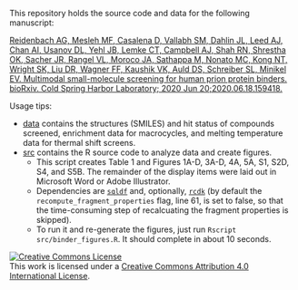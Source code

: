 This repository holds the source code and data for the following manuscript:

[Reidenbach AG, Mesleh MF, Casalena D, Vallabh SM, Dahlin JL, Leed AJ, Chan AI, Usanov DL, Yehl JB, Lemke CT, Campbell AJ, Shah RN, Shrestha OK, Sacher JR, Rangel VL, Moroco JA, Sathappa M, Nonato MC, Kong NT, Wright SK, Liu DR, Wagner FF, Kaushik VK, Auld DS, Schreiber SL, Minikel EV. Multimodal small-molecule screening for human prion protein binders. bioRxiv. Cold Spring Harbor Laboratory; 2020 Jun 20;2020.06.18.159418.](https://doi.org/10.1101/2020.06.18.159418)

Usage tips:

+ [data](/data/) contains the structures (SMILES) and hit status of compounds screened, enrichment data for macrocycles, and melting temperature data for thermal shift screens.
+ [src](/src/) contains the R source code to analyze data and create figures.
    + This script creates Table 1 and Figures 1A-D, 3A-D, 4A, 5A, S1, S2D, S4, and S5B. The remainder of the display items were laid out in Microsoft Word or Adobe Illustrator.
    + Dependencies are [`sqldf`](https://cran.r-project.org/web/packages/sqldf/) and, optionally, [`rcdk`](https://cran.r-project.org/web/packages/rcdk/index.html) (by default the `recompute_fragment_properties` flag, line 61, is set to false, so that the time-consuming step of recalcuating the fragment properties is skipped).
    + To run it and re-generate the figures, just run `Rscript src/binder_figures.R`. It should complete in about 10 seconds.

<a rel="license" href="http://creativecommons.org/licenses/by/4.0/"><img alt="Creative Commons License" style="border-width:0" src="https://i.creativecommons.org/l/by/4.0/88x31.png" /></a><br />This work is licensed under a <a rel="license" href="http://creativecommons.org/licenses/by/4.0/">Creative Commons Attribution 4.0 International License</a>.


